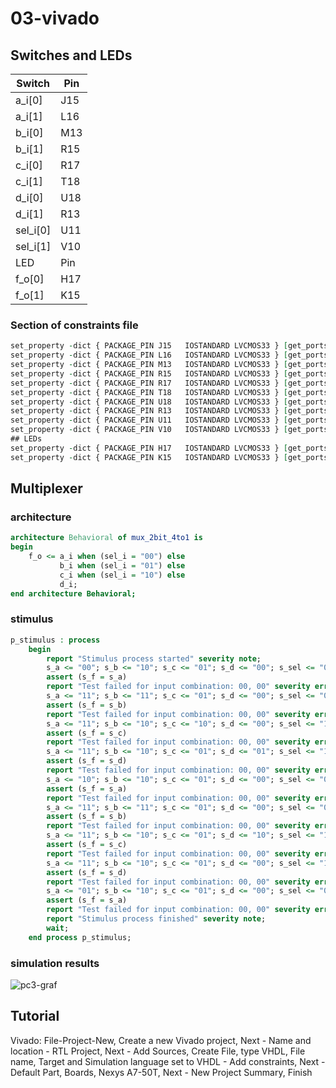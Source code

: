 # 03-vivado
## Switches and LEDs
|Switch|Pin|
|------|---|
|a_i[0]|J15|
|a_i[1]|L16|
|b_i[0]|M13|
|b_i[1]|R15|
|c_i[0]|R17|
|c_i[1]|T18|
|d_i[0]|U18|
|d_i[1]|R13|
|sel_i[0]|U11|
|sel_i[1]|V10|
| LED  |Pin|
|f_o[0]|H17|
|f_o[1]|K15|
### Section of constraints file
```vhdl
set_property -dict { PACKAGE_PIN J15   IOSTANDARD LVCMOS33 } [get_ports { a_i[0] }]; #IO_L24N_T3_RS0_15 Sch=sw[0]
set_property -dict { PACKAGE_PIN L16   IOSTANDARD LVCMOS33 } [get_ports { a_i[1] }]; #IO_L3N_T0_DQS_EMCCLK_14 Sch=sw[1]
set_property -dict { PACKAGE_PIN M13   IOSTANDARD LVCMOS33 } [get_ports { b_i[0] }]; #IO_L6N_T0_D08_VREF_14 Sch=sw[2]
set_property -dict { PACKAGE_PIN R15   IOSTANDARD LVCMOS33 } [get_ports { b_i[1] }]; #IO_L13N_T2_MRCC_14 Sch=sw[3]
set_property -dict { PACKAGE_PIN R17   IOSTANDARD LVCMOS33 } [get_ports { c_i[0] }]; #IO_L12N_T1_MRCC_14 Sch=sw[4]
set_property -dict { PACKAGE_PIN T18   IOSTANDARD LVCMOS33 } [get_ports { c_i[1] }]; #IO_L7N_T1_D10_14 Sch=sw[5]
set_property -dict { PACKAGE_PIN U18   IOSTANDARD LVCMOS33 } [get_ports { d_i[0] }]; #IO_L17N_T2_A13_D29_14 Sch=sw[6]
set_property -dict { PACKAGE_PIN R13   IOSTANDARD LVCMOS33 } [get_ports { d_i[1] }]; #IO_L5N_T0_D07_14 Sch=sw[7]
set_property -dict { PACKAGE_PIN U11   IOSTANDARD LVCMOS33 } [get_ports { sel_i[0] }]; #IO_L19N_T3_A09_D25_VREF_14 Sch=sw[14]
set_property -dict { PACKAGE_PIN V10   IOSTANDARD LVCMOS33 } [get_ports { sel_i[1] }]; #IO_L21P_T3_DQS_14 Sch=sw[15]
## LEDs
set_property -dict { PACKAGE_PIN H17   IOSTANDARD LVCMOS33 } [get_ports { f_o[0] }]; #IO_L18P_T2_A24_15 Sch=led[0]
set_property -dict { PACKAGE_PIN K15   IOSTANDARD LVCMOS33 } [get_ports { f_o[1] }]; #IO_L24P_T3_RS1_15 Sch=led[1]
```
## Multiplexer
### architecture
```vhdl
architecture Behavioral of mux_2bit_4to1 is
begin
    f_o <= a_i when (sel_i = "00") else
           b_i when (sel_i = "01") else
           c_i when (sel_i = "10") else
           d_i;
end architecture Behavioral;
```
### stimulus
```vhdl
p_stimulus : process
    begin
        report "Stimulus process started" severity note;
        s_a <= "00"; s_b <= "10"; s_c <= "01"; s_d <= "00"; s_sel <= "00"; wait for 100 ns;
        assert (s_f = s_a)
        report "Test failed for input combination: 00, 00" severity error;
        s_a <= "11"; s_b <= "11"; s_c <= "01"; s_d <= "00"; s_sel <= "01"; wait for 100 ns;
        assert (s_f = s_b)
        report "Test failed for input combination: 00, 00" severity error;
        s_a <= "11"; s_b <= "10"; s_c <= "10"; s_d <= "00"; s_sel <= "10"; wait for 100 ns;
        assert (s_f = s_c)
        report "Test failed for input combination: 00, 00" severity error;
        s_a <= "11"; s_b <= "10"; s_c <= "01"; s_d <= "01"; s_sel <= "11"; wait for 100 ns;
        assert (s_f = s_d)
        report "Test failed for input combination: 00, 00" severity error;
        s_a <= "10"; s_b <= "10"; s_c <= "01"; s_d <= "00"; s_sel <= "00"; wait for 100 ns;
        assert (s_f = s_a)
        report "Test failed for input combination: 00, 00" severity error;
        s_a <= "11"; s_b <= "11"; s_c <= "01"; s_d <= "00"; s_sel <= "01"; wait for 100 ns;
        assert (s_f = s_b)
        report "Test failed for input combination: 00, 00" severity error;
        s_a <= "11"; s_b <= "10"; s_c <= "01"; s_d <= "10"; s_sel <= "10"; wait for 100 ns;
        assert (s_f = s_c)
        report "Test failed for input combination: 00, 00" severity error;
        s_a <= "11"; s_b <= "10"; s_c <= "01"; s_d <= "00"; s_sel <= "11"; wait for 100 ns;
        assert (s_f = s_d)
        report "Test failed for input combination: 00, 00" severity error;
        s_a <= "01"; s_b <= "10"; s_c <= "01"; s_d <= "00"; s_sel <= "00"; wait for 100 ns;
        assert (s_f = s_a)
        report "Test failed for input combination: 00, 00" severity error;
        report "Stimulus process finished" severity note;
        wait;
    end process p_stimulus;
```
### simulation results
![pc3-graf](pc3-graf)
## Tutorial
Vivado: File-Project-New, Create a new Vivado project, Next - Name and location - RTL Project, Next - Add Sources, Create File, type VHDL, File name, Target and Simulation language set to VHDL - Add constraints, Next - Default Part, Boards, Nexys A7-50T, Next - New Project Summary, Finish
